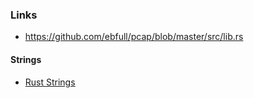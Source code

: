 ### Links

- https://github.com/ebfull/pcap/blob/master/src/lib.rs

#### Strings

- [Rust Strings](http://www.steveklabnik.com/rust-issue-17340/)